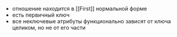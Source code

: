 * отношение находится в [[First]] нормальной форме
* есть первичный ключ
* все неключевые атрибуты функционально зависят от ключа целиком, но не от его части